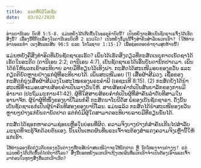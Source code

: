 ```yaml
---
title:  ແຂກທີ່ບໍ່ມີໃຜເຊີນ
date:   03/02/2020
---
```


`ອ່ານດານີເອນ ບົດທີ 5:5-8. ແມ່ນຫຍັງໄດ້ເກີດຂຶ້ນໃນພຣະຄຳບົດນີ້? ເປັນຫຍັງກະສັດເບັນຊັດຊາເຣຈຶ່ງໄດ້ເຮັດສິ່ງນີ້? ເລື່ອງນີ້ຄືກັບເລື່ອງໃນດານີເອນບົດທີ 2 ແນວໃດ? ເປັນຫຍັງຂໍ້ມູນນີ້ຈຶ່ງສຳຄັນສຳລັບພວກເຮົາ? (ໃຫ້ທ່ານອ່ານພຣະທຳ ເພງສັນລະເສີນ 96:5 ແລະ ໂກໂລຊາຍ 1:15-17 ເພື່ອຊ່ອຍຕອບຄຳຖາມສຸດທ້າຍນີ້)`

ແມ່ນຫຍັງຄືສິ່ງທຳອິດທີ່ເບັນຊັດຊາເຣເຮັດ? ເພິ່ນໄດ້ເຮັດສິ່ງດຽວທີ່ກະສັດເນບູກາດເນັດຊາໄດ້ເຮັດໃນອະດີດ (ດານີເອນ 2:2; ດານີເອນ 4:7). ເບັນຊັດຊາເຣໄດ້ເອີ້ນບັນດານັກປາດມາ. ເພິ່ນໄດ້ຂໍໃຫ້ພວກເຂົາອະທິບາຍ ລາຍມືທີ່ຂຽນໄວ້ເທິງຝາ. ກະສັດໄດ້ສະເໜີມອບຂອງຂວັນ ແລະ ກຽດຕິຍົດຫຼາຍຢ່າງແກ່ຜູ້ທີ່ອະທິບາຍໄດ້. ເພິ່ນສະເໜີມອບ (1) ເສື້ອຜ້າສີມ່ວງ. ເຊື້ອຂອງກະສັດກໍນຸ່ງເສື້ອຜ້າສີມ່ວງໃນສະໄໝຂອງພຣະຄຳພີ (ເອຊະເທີ 8:15). (2) ກະສັດຍັງໄດ້ນຳສະເໜີທີ່ຈະມອບສາຍສ້ອຍຄຳເປັນລາງວັນໃຫ້. ສາຍສ້ອຍຄຳກໍເປັນສັນຍາລັກຂອງການມີອຳນາດ (ປະຖົມມະການ41:42). ຜູ້ທີ່ໃສ່ສາຍສ້ອຍຄຳກໍເປັນຜູ້ທີ່ສຳຄັນລຳດັບທີສາມໃນອານາຈັກ. ຜູ້ນຳຜູ້ທີໜຶ່ງຂອງບາບີໂລນກໍຄື ກະສັດນາໂບນີດັສ ພໍ່ຂອງເບັນຊັດຊາຣາ. ດັ່ງນັ້ນ ເບັນຊັດຊາເຣກໍເປັນຜູ້ນຳຄົນທີສອງຂອງບາບີໂລນ. ແມ່ນແລ້ວ ກະສັດໄດ້ນຳສະເໜີຂອງຂວັນຫຼາຍໆຢ່າງແກ່ບັນດານັດປາດ ແຕ່ກໍບໍ່ມີຜູ້ໃດສາມາດອະທິບາຍລາຍມືທີ່ຂຽນນັ້ນໄດ້.

ກະສັດໄດ້ຊອກຫາຄວາມຊ່ອຍເຫຼືອໃນບ່ອນທີ່ຜິດ. ຄວາມຈິງບາງຢ່າງກໍສຳຄັນເກີນໄປສຳລັບມະນຸດທີ່ຈະຮູ້ຈັກດ້ວຍຕົນເອງ. ນັ້ນເປັນເຫດຜົນທີ່ພຣະເຈົ້າຈະຕ້ອງສຳແດງຄວາມຈິງເຫຼົ່ານີ້ໃຫ້ແກ່ເຮົາ.

`ໃຫ້ທ່ານລອງຄິດກ່ຽວກັບຂອງຂວັນຕ່າງໆທີ່ກະສັດນຳສະເໜີວ່າຈະໃຫ້ນັກປາດ ຫຼື ນັກໂຫຣາຈານຕ່າງໆ? ແຕ່ແມ່ນຫຍັງໄດ້ເກີດຂຶ້ນຕໍ່ໄປຕໍ່ບາບີໂລນ? ສິ່ງນີ້ບອກຫຍັງພວກເຮົາເຖິງເຫດຜົນທີ່ພວກເຮົາຈຳເປັນຕ້ອງເອົາພຣະເຈົ້າມາກ່ອນໃນທຸກໆສິ່ງທີ່ພວກເຮົາເຮັດ?`